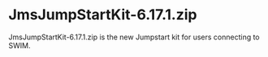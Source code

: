 # JmsJumpStartKit-6.17.1.zip
JmsJumpStartKit-6.17.1.zip is the new Jumpstart kit for users connecting to SWIM. 
